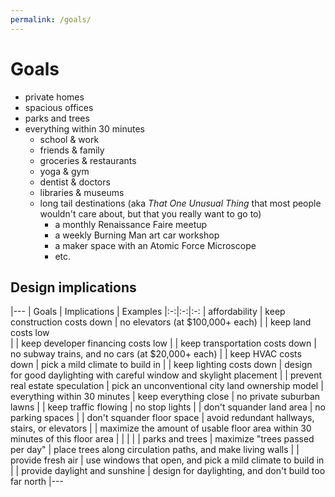 ```yaml
---
permalink: /goals/
---
```


# Goals

+ private homes
+ spacious offices
+ parks and trees
+ everything within 30 minutes
  - school & work
  - friends & family
  - groceries & restaurants
  - yoga & gym
  - dentist & doctors 
  - libraries & museums
  - long tail destinations (aka _That One Unusual Thing_ that most people wouldn't care about, but that you really want to go to)
    - a monthly Renaissance Faire meetup
    - a weekly Burning Man art car workshop
    - a maker space with an Atomic Force Microscope
    - etc.

## Design implications

|---
| Goals | Implications | Examples
|:-:|:-:|:-:
| affordability | keep construction costs down    | no elevators (at $100,000+ each)
|               | keep land costs low          
|               | keep developer financing costs low 
|               | keep transportation costs down  | no subway trains, and no cars (at $20,000+ each)
|               | keep HVAC costs down            | pick a mild climate to build in
|               | keep lighting costs down        | design for good daylighting with careful window and skylight placement
|               | prevent real estate speculation | pick an unconventional city land ownership model 
| everything within 30 minutes | keep everything close      | no private suburban lawns
|                              | keep traffic flowing       | no stop lights
|                              | don't squander land area   | no parking spaces
|                              | don't squander floor space | avoid redundant hallways, stairs, or elevators
|                              | maximize the amount of usable floor area within 30 minutes of this floor area | 
|                              |  | 
| parks and trees | maximize "trees passed per day" | place trees along circulation paths, and make living walls
|                 | provide fresh air               | use windows that open, and pick a mild climate to build in
|                 | provide daylight and sunshine   | design for daylighting, and don't build too far north
|---



